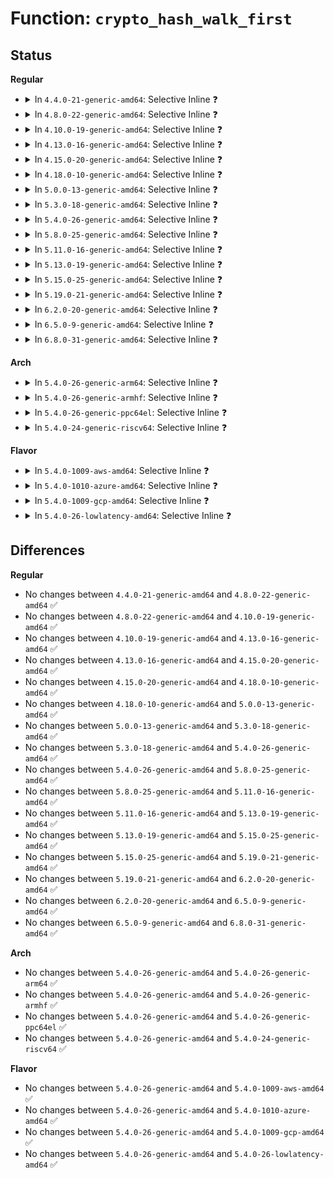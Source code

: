 # Function: <code>crypto_hash_walk_first</code>

## Status
<b>Regular</b>
<ul>
<li>
<details>
<summary>In <code>4.4.0-21-generic-amd64</code>: Selective Inline ❓</summary>

```c
int crypto_hash_walk_first(struct ahash_request * req, struct crypto_hash_walk * walk)
```

```json
{
  "name": "crypto_hash_walk_first",
  "collision_type": "Unique Global",
  "inline_type": "Selective",
  "funcs": [
    {
      "addr": 18446744071582658816,
      "name": "crypto_hash_walk_first",
      "external": true,
      "loc": "crypto/ahash.c:130",
      "file": "crypto/ahash.c",
      "inline": "not declared, inlined",
      "caller_inline": [],
      "caller_func": [
        "crypto/shash.c:shash_ahash_update"
      ]
    }
  ],
  "symbols": [
    {
      "addr": 18446744071582658816,
      "name": "crypto_hash_walk_first",
      "section": ".text",
      "bind": "STB_GLOBAL",
      "size": 70
    }
  ]
}
```
</details>
</li>
<li>
<details>
<summary>In <code>4.8.0-22-generic-amd64</code>: Selective Inline ❓</summary>

```c
int crypto_hash_walk_first(struct ahash_request * req, struct crypto_hash_walk * walk)
```

```json
{
  "name": "crypto_hash_walk_first",
  "collision_type": "Unique Global",
  "inline_type": "Selective",
  "funcs": [
    {
      "addr": 18446744071582905088,
      "name": "crypto_hash_walk_first",
      "external": true,
      "loc": "crypto/ahash.c:131",
      "file": "crypto/ahash.c",
      "inline": "not declared, inlined",
      "caller_inline": [],
      "caller_func": [
        "crypto/shash.c:shash_ahash_update"
      ]
    }
  ],
  "symbols": [
    {
      "addr": 18446744071582905088,
      "name": "crypto_hash_walk_first",
      "section": ".text",
      "bind": "STB_GLOBAL",
      "size": 70
    }
  ]
}
```
</details>
</li>
<li>
<details>
<summary>In <code>4.10.0-19-generic-amd64</code>: Selective Inline ❓</summary>

```c
int crypto_hash_walk_first(struct ahash_request * req, struct crypto_hash_walk * walk)
```

```json
{
  "name": "crypto_hash_walk_first",
  "collision_type": "Unique Global",
  "inline_type": "Selective",
  "funcs": [
    {
      "addr": 18446744071583004816,
      "name": "crypto_hash_walk_first",
      "external": true,
      "loc": "crypto/ahash.c:131",
      "file": "crypto/ahash.c",
      "inline": "not declared, inlined",
      "caller_inline": [],
      "caller_func": [
        "crypto/shash.c:shash_ahash_update"
      ]
    }
  ],
  "symbols": [
    {
      "addr": 18446744071583004816,
      "name": "crypto_hash_walk_first",
      "section": ".text",
      "bind": "STB_GLOBAL",
      "size": 70
    }
  ]
}
```
</details>
</li>
<li>
<details>
<summary>In <code>4.13.0-16-generic-amd64</code>: Selective Inline ❓</summary>

```c
int crypto_hash_walk_first(struct ahash_request * req, struct crypto_hash_walk * walk)
```

```json
{
  "name": "crypto_hash_walk_first",
  "collision_type": "Unique Global",
  "inline_type": "Selective",
  "funcs": [
    {
      "addr": 18446744071583055584,
      "name": "crypto_hash_walk_first",
      "external": true,
      "loc": "crypto/ahash.c:133",
      "file": "crypto/ahash.c",
      "inline": "not declared, inlined",
      "caller_inline": [],
      "caller_func": [
        "crypto/shash.c:shash_ahash_update"
      ]
    }
  ],
  "symbols": [
    {
      "addr": 18446744071583055584,
      "name": "crypto_hash_walk_first",
      "section": ".text",
      "bind": "STB_GLOBAL",
      "size": 70
    }
  ]
}
```
</details>
</li>
<li>
<details>
<summary>In <code>4.15.0-20-generic-amd64</code>: Selective Inline ❓</summary>

```c
int crypto_hash_walk_first(struct ahash_request * req, struct crypto_hash_walk * walk)
```

```json
{
  "name": "crypto_hash_walk_first",
  "collision_type": "Unique Global",
  "inline_type": "Selective",
  "funcs": [
    {
      "addr": 18446744071583221600,
      "name": "crypto_hash_walk_first",
      "external": true,
      "loc": "crypto/ahash.c:134",
      "file": "crypto/ahash.c",
      "inline": "not declared, inlined",
      "caller_inline": [],
      "caller_func": [
        "crypto/shash.c:shash_ahash_update"
      ]
    }
  ],
  "symbols": [
    {
      "addr": 18446744071583221600,
      "name": "crypto_hash_walk_first",
      "section": ".text",
      "bind": "STB_GLOBAL",
      "size": 70
    }
  ]
}
```
</details>
</li>
<li>
<details>
<summary>In <code>4.18.0-10-generic-amd64</code>: Selective Inline ❓</summary>

```c
int crypto_hash_walk_first(struct ahash_request * req, struct crypto_hash_walk * walk)
```

```json
{
  "name": "crypto_hash_walk_first",
  "collision_type": "Unique Global",
  "inline_type": "Selective",
  "funcs": [
    {
      "addr": 18446744071583429584,
      "name": "crypto_hash_walk_first",
      "external": true,
      "loc": "crypto/ahash.c:134",
      "file": "crypto/ahash.c",
      "inline": "not declared, inlined",
      "caller_inline": [],
      "caller_func": [
        "crypto/shash.c:shash_ahash_update"
      ]
    }
  ],
  "symbols": [
    {
      "addr": 18446744071583429584,
      "name": "crypto_hash_walk_first",
      "section": ".text",
      "bind": "STB_GLOBAL",
      "size": 70
    }
  ]
}
```
</details>
</li>
<li>
<details>
<summary>In <code>5.0.0-13-generic-amd64</code>: Selective Inline ❓</summary>

```c
int crypto_hash_walk_first(struct ahash_request * req, struct crypto_hash_walk * walk)
```

```json
{
  "name": "crypto_hash_walk_first",
  "collision_type": "Unique Global",
  "inline_type": "Selective",
  "funcs": [
    {
      "addr": 18446744071583550976,
      "name": "crypto_hash_walk_first",
      "external": true,
      "loc": "crypto/ahash.c:134",
      "file": "crypto/ahash.c",
      "inline": "not declared, inlined",
      "caller_inline": [],
      "caller_func": [
        "crypto/shash.c:shash_ahash_update"
      ]
    }
  ],
  "symbols": [
    {
      "addr": 18446744071583550976,
      "name": "crypto_hash_walk_first",
      "section": ".text",
      "bind": "STB_GLOBAL",
      "size": 70
    }
  ]
}
```
</details>
</li>
<li>
<details>
<summary>In <code>5.3.0-18-generic-amd64</code>: Selective Inline ❓</summary>

```c
int crypto_hash_walk_first(struct ahash_request * req, struct crypto_hash_walk * walk)
```

```json
{
  "name": "crypto_hash_walk_first",
  "collision_type": "Unique Global",
  "inline_type": "Selective",
  "funcs": [
    {
      "addr": 18446744071583739296,
      "name": "crypto_hash_walk_first",
      "external": true,
      "loc": "crypto/ahash.c:129",
      "file": "crypto/ahash.c",
      "inline": "not declared, inlined",
      "caller_inline": [],
      "caller_func": [
        "crypto/shash.c:shash_ahash_update"
      ]
    }
  ],
  "symbols": [
    {
      "addr": 18446744071583739296,
      "name": "crypto_hash_walk_first",
      "section": ".text",
      "bind": "STB_GLOBAL",
      "size": 75
    }
  ]
}
```
</details>
</li>
<li>
<details>
<summary>In <code>5.4.0-26-generic-amd64</code>: Selective Inline ❓</summary>

```c
int crypto_hash_walk_first(struct ahash_request * req, struct crypto_hash_walk * walk)
```

```json
{
  "name": "crypto_hash_walk_first",
  "collision_type": "Unique Global",
  "inline_type": "Selective",
  "funcs": [
    {
      "addr": 18446744071583849056,
      "name": "crypto_hash_walk_first",
      "external": true,
      "loc": "crypto/ahash.c:129",
      "file": "crypto/ahash.c",
      "inline": "not declared, inlined",
      "caller_inline": [],
      "caller_func": [
        "crypto/shash.c:shash_ahash_update"
      ]
    }
  ],
  "symbols": [
    {
      "addr": 18446744071583849056,
      "name": "crypto_hash_walk_first",
      "section": ".text",
      "bind": "STB_GLOBAL",
      "size": 75
    }
  ]
}
```
</details>
</li>
<li>
<details>
<summary>In <code>5.8.0-25-generic-amd64</code>: Selective Inline ❓</summary>

```c
int crypto_hash_walk_first(struct ahash_request * req, struct crypto_hash_walk * walk)
```

```json
{
  "name": "crypto_hash_walk_first",
  "collision_type": "Unique Global",
  "inline_type": "Selective",
  "funcs": [
    {
      "addr": 18446744071584238080,
      "name": "crypto_hash_walk_first",
      "external": true,
      "loc": "crypto/ahash.c:131",
      "file": "crypto/ahash.c",
      "inline": "not declared, inlined",
      "caller_inline": [],
      "caller_func": [
        "crypto/shash.c:shash_ahash_finup",
        "crypto/shash.c:shash_async_update"
      ]
    }
  ],
  "symbols": [
    {
      "addr": 18446744071584238080,
      "name": "crypto_hash_walk_first",
      "section": ".text",
      "bind": "STB_GLOBAL",
      "size": 75
    }
  ]
}
```
</details>
</li>
<li>
<details>
<summary>In <code>5.11.0-16-generic-amd64</code>: Selective Inline ❓</summary>

```c
int crypto_hash_walk_first(struct ahash_request * req, struct crypto_hash_walk * walk)
```

```json
{
  "name": "crypto_hash_walk_first",
  "collision_type": "Unique Global",
  "inline_type": "Selective",
  "funcs": [
    {
      "addr": 18446744071584356640,
      "name": "crypto_hash_walk_first",
      "external": true,
      "loc": "crypto/ahash.c:119",
      "file": "crypto/ahash.c",
      "inline": "not declared, inlined",
      "caller_inline": [],
      "caller_func": [
        "crypto/shash.c:shash_ahash_finup",
        "crypto/shash.c:shash_async_update"
      ]
    }
  ],
  "symbols": [
    {
      "addr": 18446744071584356640,
      "name": "crypto_hash_walk_first",
      "section": ".text",
      "bind": "STB_GLOBAL",
      "size": 70
    }
  ]
}
```
</details>
</li>
<li>
<details>
<summary>In <code>5.13.0-19-generic-amd64</code>: Selective Inline ❓</summary>

```c
int crypto_hash_walk_first(struct ahash_request * req, struct crypto_hash_walk * walk)
```

```json
{
  "name": "crypto_hash_walk_first",
  "collision_type": "Unique Global",
  "inline_type": "Selective",
  "funcs": [
    {
      "addr": 18446744071584391040,
      "name": "crypto_hash_walk_first",
      "external": true,
      "loc": "crypto/ahash.c:119",
      "file": "crypto/ahash.c",
      "inline": "not declared, inlined",
      "caller_inline": [],
      "caller_func": [
        "crypto/shash.c:shash_ahash_finup",
        "crypto/shash.c:shash_async_update"
      ]
    }
  ],
  "symbols": [
    {
      "addr": 18446744071584391040,
      "name": "crypto_hash_walk_first",
      "section": ".text",
      "bind": "STB_GLOBAL",
      "size": 70
    }
  ]
}
```
</details>
</li>
<li>
<details>
<summary>In <code>5.15.0-25-generic-amd64</code>: Selective Inline ❓</summary>

```c
int crypto_hash_walk_first(struct ahash_request * req, struct crypto_hash_walk * walk)
```

```json
{
  "name": "crypto_hash_walk_first",
  "collision_type": "Unique Global",
  "inline_type": "Selective",
  "funcs": [
    {
      "addr": 18446744071584786272,
      "name": "crypto_hash_walk_first",
      "external": true,
      "loc": "crypto/ahash.c:119",
      "file": "crypto/ahash.c",
      "inline": "not declared, inlined",
      "caller_inline": [],
      "caller_func": [
        "crypto/shash.c:shash_ahash_finup",
        "crypto/shash.c:shash_async_update"
      ]
    }
  ],
  "symbols": [
    {
      "addr": 18446744071584786272,
      "name": "crypto_hash_walk_first",
      "section": ".text",
      "bind": "STB_GLOBAL",
      "size": 70
    }
  ]
}
```
</details>
</li>
<li>
<details>
<summary>In <code>5.19.0-21-generic-amd64</code>: Selective Inline ❓</summary>

```c
int crypto_hash_walk_first(struct ahash_request * req, struct crypto_hash_walk * walk)
```

```json
{
  "name": "crypto_hash_walk_first",
  "collision_type": "Unique Global",
  "inline_type": "Selective",
  "funcs": [
    {
      "addr": 18446744071585471504,
      "name": "crypto_hash_walk_first",
      "external": true,
      "loc": "crypto/ahash.c:119",
      "file": "crypto/ahash.c",
      "inline": "not declared, inlined",
      "caller_inline": [],
      "caller_func": [
        "crypto/shash.c:shash_ahash_finup",
        "crypto/shash.c:shash_async_update"
      ]
    }
  ],
  "symbols": [
    {
      "addr": 18446744071585471504,
      "name": "crypto_hash_walk_first",
      "section": ".text",
      "bind": "STB_GLOBAL",
      "size": 87
    }
  ]
}
```
</details>
</li>
<li>
<details>
<summary>In <code>6.2.0-20-generic-amd64</code>: Selective Inline ❓</summary>

```c
int crypto_hash_walk_first(struct ahash_request * req, struct crypto_hash_walk * walk)
```

```json
{
  "name": "crypto_hash_walk_first",
  "collision_type": "Unique Global",
  "inline_type": "Selective",
  "funcs": [
    {
      "addr": 18446744071586231904,
      "name": "crypto_hash_walk_first",
      "external": true,
      "loc": "crypto/ahash.c:119",
      "file": "crypto/ahash.c",
      "inline": "not declared, inlined",
      "caller_inline": [],
      "caller_func": [
        "crypto/shash.c:shash_ahash_finup",
        "crypto/shash.c:shash_async_update"
      ]
    }
  ],
  "symbols": [
    {
      "addr": 18446744071586231904,
      "name": "crypto_hash_walk_first",
      "section": ".text",
      "bind": "STB_GLOBAL",
      "size": 87
    }
  ]
}
```
</details>
</li>
<li>
<details>
<summary>In <code>6.5.0-9-generic-amd64</code>: Selective Inline ❓</summary>

```c
int crypto_hash_walk_first(struct ahash_request * req, struct crypto_hash_walk * walk)
```

```json
{
  "name": "crypto_hash_walk_first",
  "collision_type": "Unique Global",
  "inline_type": "Selective",
  "funcs": [
    {
      "addr": 18446744071586469104,
      "name": "crypto_hash_walk_first",
      "external": true,
      "loc": "crypto/ahash.c:112",
      "file": "crypto/ahash.c",
      "inline": "not declared, inlined",
      "caller_inline": [],
      "caller_func": [
        "crypto/shash.c:shash_ahash_finup",
        "crypto/shash.c:shash_async_update"
      ]
    }
  ],
  "symbols": [
    {
      "addr": 18446744071586469104,
      "name": "crypto_hash_walk_first",
      "section": ".text",
      "bind": "STB_GLOBAL",
      "size": 87
    }
  ]
}
```
</details>
</li>
<li>
<details>
<summary>In <code>6.8.0-31-generic-amd64</code>: Selective Inline ❓</summary>

```c
int crypto_hash_walk_first(struct ahash_request * req, struct crypto_hash_walk * walk)
```

```json
{
  "name": "crypto_hash_walk_first",
  "collision_type": "Unique Global",
  "inline_type": "Selective",
  "funcs": [
    {
      "addr": 18446744071586741408,
      "name": "crypto_hash_walk_first",
      "external": true,
      "loc": "crypto/ahash.c:210",
      "file": "crypto/ahash.c",
      "inline": "not declared, inlined",
      "caller_inline": [
        "crypto/ahash.c:shash_ahash_finup",
        "crypto/ahash.c:shash_ahash_finup",
        "crypto/ahash.c:shash_ahash_update",
        "crypto/ahash.c:shash_ahash_update"
      ],
      "caller_func": []
    }
  ],
  "symbols": [
    {
      "addr": 18446744071586740160,
      "name": "crypto_hash_walk_first",
      "section": ".text",
      "bind": "STB_GLOBAL",
      "size": 73
    }
  ]
}
```
</details>
</li>
</ul>
<b>Arch</b>
<ul>
<li>
<details>
<summary>In <code>5.4.0-26-generic-arm64</code>: Selective Inline ❓</summary>

```c
int crypto_hash_walk_first(struct ahash_request * req, struct crypto_hash_walk * walk)
```

```json
{
  "name": "crypto_hash_walk_first",
  "collision_type": "Unique Global",
  "inline_type": "Selective",
  "funcs": [
    {
      "addr": 18446603336495663312,
      "name": "crypto_hash_walk_first",
      "external": true,
      "loc": "crypto/ahash.c:129",
      "file": "crypto/ahash.c",
      "inline": "not declared, inlined",
      "caller_inline": [],
      "caller_func": [
        "crypto/shash.c:shash_ahash_update"
      ]
    }
  ],
  "symbols": [
    {
      "addr": 18446603336495663312,
      "name": "crypto_hash_walk_first",
      "section": ".text",
      "bind": "STB_GLOBAL",
      "size": 112
    }
  ]
}
```
</details>
</li>
<li>
<details>
<summary>In <code>5.4.0-26-generic-armhf</code>: Selective Inline ❓</summary>

```c
int crypto_hash_walk_first(struct ahash_request * req, struct crypto_hash_walk * walk)
```

```json
{
  "name": "crypto_hash_walk_first",
  "collision_type": "Unique Global",
  "inline_type": "Selective",
  "funcs": [
    {
      "addr": 3229016828,
      "name": "crypto_hash_walk_first",
      "external": true,
      "loc": "crypto/ahash.c:129",
      "file": "crypto/ahash.c",
      "inline": "not declared, inlined",
      "caller_inline": [],
      "caller_func": [
        "crypto/shash.c:shash_ahash_update"
      ]
    }
  ],
  "symbols": [
    {
      "addr": 3229016828,
      "name": "crypto_hash_walk_first",
      "section": ".text",
      "bind": "STB_GLOBAL",
      "size": 108
    }
  ]
}
```
</details>
</li>
<li>
<details>
<summary>In <code>5.4.0-26-generic-ppc64el</code>: Selective Inline ❓</summary>

```c
int crypto_hash_walk_first(struct ahash_request * req, struct crypto_hash_walk * walk)
```

```json
{
  "name": "crypto_hash_walk_first",
  "collision_type": "Unique Global",
  "inline_type": "Selective",
  "funcs": [
    {
      "addr": 13835058055289801392,
      "name": "crypto_hash_walk_first",
      "external": true,
      "loc": "crypto/ahash.c:129",
      "file": "crypto/ahash.c",
      "inline": "not declared, inlined",
      "caller_inline": [],
      "caller_func": [
        "crypto/shash.c:shash_ahash_update"
      ]
    }
  ],
  "symbols": [
    {
      "addr": 13835058055289801392,
      "name": "crypto_hash_walk_first",
      "section": ".text",
      "bind": "STB_GLOBAL",
      "size": 92
    }
  ]
}
```
</details>
</li>
<li>
<details>
<summary>In <code>5.4.0-24-generic-riscv64</code>: Selective Inline ❓</summary>

```c
int crypto_hash_walk_first(struct ahash_request * req, struct crypto_hash_walk * walk)
```

```json
{
  "name": "crypto_hash_walk_first",
  "collision_type": "Unique Global",
  "inline_type": "Selective",
  "funcs": [
    {
      "addr": 18446743936274814834,
      "name": "crypto_hash_walk_first",
      "external": true,
      "loc": "crypto/ahash.c:129",
      "file": "crypto/ahash.c",
      "inline": "not declared, inlined",
      "caller_inline": [],
      "caller_func": [
        "crypto/shash.c:shash_ahash_update"
      ]
    }
  ],
  "symbols": [
    {
      "addr": 18446743936274814834,
      "name": "crypto_hash_walk_first",
      "section": ".text",
      "bind": "STB_GLOBAL",
      "size": 106
    }
  ]
}
```
</details>
</li>
</ul>
<b>Flavor</b>
<ul>
<li>
<details>
<summary>In <code>5.4.0-1009-aws-amd64</code>: Selective Inline ❓</summary>

```c
int crypto_hash_walk_first(struct ahash_request * req, struct crypto_hash_walk * walk)
```

```json
{
  "name": "crypto_hash_walk_first",
  "collision_type": "Unique Global",
  "inline_type": "Selective",
  "funcs": [
    {
      "addr": 18446744071583817792,
      "name": "crypto_hash_walk_first",
      "external": true,
      "loc": "crypto/ahash.c:129",
      "file": "crypto/ahash.c",
      "inline": "not declared, inlined",
      "caller_inline": [],
      "caller_func": [
        "crypto/shash.c:shash_ahash_update"
      ]
    }
  ],
  "symbols": [
    {
      "addr": 18446744071583817792,
      "name": "crypto_hash_walk_first",
      "section": ".text",
      "bind": "STB_GLOBAL",
      "size": 75
    }
  ]
}
```
</details>
</li>
<li>
<details>
<summary>In <code>5.4.0-1010-azure-amd64</code>: Selective Inline ❓</summary>

```c
int crypto_hash_walk_first(struct ahash_request * req, struct crypto_hash_walk * walk)
```

```json
{
  "name": "crypto_hash_walk_first",
  "collision_type": "Unique Global",
  "inline_type": "Selective",
  "funcs": [
    {
      "addr": 18446744071583754848,
      "name": "crypto_hash_walk_first",
      "external": true,
      "loc": "crypto/ahash.c:129",
      "file": "crypto/ahash.c",
      "inline": "not declared, inlined",
      "caller_inline": [],
      "caller_func": [
        "crypto/shash.c:shash_ahash_update"
      ]
    }
  ],
  "symbols": [
    {
      "addr": 18446744071583754848,
      "name": "crypto_hash_walk_first",
      "section": ".text",
      "bind": "STB_GLOBAL",
      "size": 75
    }
  ]
}
```
</details>
</li>
<li>
<details>
<summary>In <code>5.4.0-1009-gcp-amd64</code>: Selective Inline ❓</summary>

```c
int crypto_hash_walk_first(struct ahash_request * req, struct crypto_hash_walk * walk)
```

```json
{
  "name": "crypto_hash_walk_first",
  "collision_type": "Unique Global",
  "inline_type": "Selective",
  "funcs": [
    {
      "addr": 18446744071583801552,
      "name": "crypto_hash_walk_first",
      "external": true,
      "loc": "crypto/ahash.c:129",
      "file": "crypto/ahash.c",
      "inline": "not declared, inlined",
      "caller_inline": [],
      "caller_func": [
        "crypto/shash.c:shash_ahash_update"
      ]
    }
  ],
  "symbols": [
    {
      "addr": 18446744071583801552,
      "name": "crypto_hash_walk_first",
      "section": ".text",
      "bind": "STB_GLOBAL",
      "size": 75
    }
  ]
}
```
</details>
</li>
<li>
<details>
<summary>In <code>5.4.0-26-lowlatency-amd64</code>: Selective Inline ❓</summary>

```c
int crypto_hash_walk_first(struct ahash_request * req, struct crypto_hash_walk * walk)
```

```json
{
  "name": "crypto_hash_walk_first",
  "collision_type": "Unique Global",
  "inline_type": "Selective",
  "funcs": [
    {
      "addr": 18446744071583902592,
      "name": "crypto_hash_walk_first",
      "external": true,
      "loc": "crypto/ahash.c:129",
      "file": "crypto/ahash.c",
      "inline": "not declared, inlined",
      "caller_inline": [],
      "caller_func": [
        "crypto/shash.c:shash_ahash_update"
      ]
    }
  ],
  "symbols": [
    {
      "addr": 18446744071583902592,
      "name": "crypto_hash_walk_first",
      "section": ".text",
      "bind": "STB_GLOBAL",
      "size": 75
    }
  ]
}
```
</details>
</li>
</ul>

## Differences
<b>Regular</b>
<ul>
<li>
No changes between <code>4.4.0-21-generic-amd64</code> and <code>4.8.0-22-generic-amd64</code> ✅
</li>
<li>
No changes between <code>4.8.0-22-generic-amd64</code> and <code>4.10.0-19-generic-amd64</code> ✅
</li>
<li>
No changes between <code>4.10.0-19-generic-amd64</code> and <code>4.13.0-16-generic-amd64</code> ✅
</li>
<li>
No changes between <code>4.13.0-16-generic-amd64</code> and <code>4.15.0-20-generic-amd64</code> ✅
</li>
<li>
No changes between <code>4.15.0-20-generic-amd64</code> and <code>4.18.0-10-generic-amd64</code> ✅
</li>
<li>
No changes between <code>4.18.0-10-generic-amd64</code> and <code>5.0.0-13-generic-amd64</code> ✅
</li>
<li>
No changes between <code>5.0.0-13-generic-amd64</code> and <code>5.3.0-18-generic-amd64</code> ✅
</li>
<li>
No changes between <code>5.3.0-18-generic-amd64</code> and <code>5.4.0-26-generic-amd64</code> ✅
</li>
<li>
No changes between <code>5.4.0-26-generic-amd64</code> and <code>5.8.0-25-generic-amd64</code> ✅
</li>
<li>
No changes between <code>5.8.0-25-generic-amd64</code> and <code>5.11.0-16-generic-amd64</code> ✅
</li>
<li>
No changes between <code>5.11.0-16-generic-amd64</code> and <code>5.13.0-19-generic-amd64</code> ✅
</li>
<li>
No changes between <code>5.13.0-19-generic-amd64</code> and <code>5.15.0-25-generic-amd64</code> ✅
</li>
<li>
No changes between <code>5.15.0-25-generic-amd64</code> and <code>5.19.0-21-generic-amd64</code> ✅
</li>
<li>
No changes between <code>5.19.0-21-generic-amd64</code> and <code>6.2.0-20-generic-amd64</code> ✅
</li>
<li>
No changes between <code>6.2.0-20-generic-amd64</code> and <code>6.5.0-9-generic-amd64</code> ✅
</li>
<li>
No changes between <code>6.5.0-9-generic-amd64</code> and <code>6.8.0-31-generic-amd64</code> ✅
</li>
</ul>
<b>Arch</b>
<ul>
<li>
No changes between <code>5.4.0-26-generic-amd64</code> and <code>5.4.0-26-generic-arm64</code> ✅
</li>
<li>
No changes between <code>5.4.0-26-generic-amd64</code> and <code>5.4.0-26-generic-armhf</code> ✅
</li>
<li>
No changes between <code>5.4.0-26-generic-amd64</code> and <code>5.4.0-26-generic-ppc64el</code> ✅
</li>
<li>
No changes between <code>5.4.0-26-generic-amd64</code> and <code>5.4.0-24-generic-riscv64</code> ✅
</li>
</ul>
<b>Flavor</b>
<ul>
<li>
No changes between <code>5.4.0-26-generic-amd64</code> and <code>5.4.0-1009-aws-amd64</code> ✅
</li>
<li>
No changes between <code>5.4.0-26-generic-amd64</code> and <code>5.4.0-1010-azure-amd64</code> ✅
</li>
<li>
No changes between <code>5.4.0-26-generic-amd64</code> and <code>5.4.0-1009-gcp-amd64</code> ✅
</li>
<li>
No changes between <code>5.4.0-26-generic-amd64</code> and <code>5.4.0-26-lowlatency-amd64</code> ✅
</li>
</ul>
